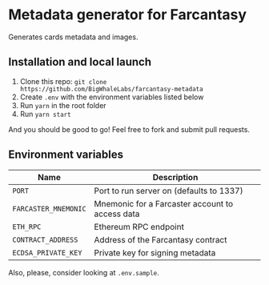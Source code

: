 # Metadata generator for Farcantasy

Generates cards metadata and images.

## Installation and local launch

1. Clone this repo: `git clone https://github.com/BigWhaleLabs/farcantasy-metadata`
2. Create `.env` with the environment variables listed below
3. Run `yarn` in the root folder
4. Run `yarn start`

And you should be good to go! Feel free to fork and submit pull requests.

## Environment variables

| Name                 | Description                                     |
| -------------------- | ----------------------------------------------- |
| `PORT`               | Port to run server on (defaults to 1337)        |
| `FARCASTER_MNEMONIC` | Mnemonic for a Farcaster account to access data |
| `ETH_RPC`            | Ethereum RPC endpoint                           |
| `CONTRACT_ADDRESS`   | Address of the Farcantasy contract              |
| `ECDSA_PRIVATE_KEY`  | Private key for signing metadata                |

Also, please, consider looking at `.env.sample`.
